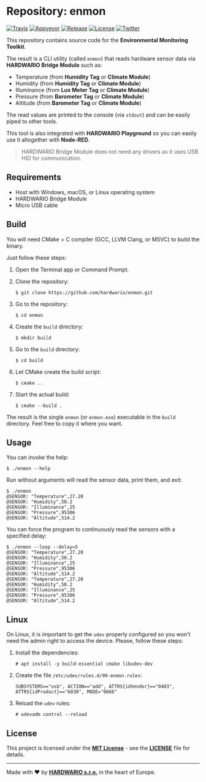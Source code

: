 # Repository: enmon

[![Travis](https://img.shields.io/travis/hardwario/enmon/master.svg)](https://travis-ci.org/hardwario/enmon)
[![Appveyor](https://ci.appveyor.com/api/projects/status/71uqxwhpcabphs26?svg=true)](https://ci.appveyor.com/project/Hardwario/enmon)
[![Release](https://img.shields.io/github/release/hardwario/enmon.svg)](https://github.com/hardwario/enmon/releases)
[![License](https://img.shields.io/github/license/hardwario/enmon.svg)](https://github.com/hardwario/enmon/blob/master/LICENSE)
[![Twitter](https://img.shields.io/twitter/follow/hardwario_en.svg?style=social&label=Follow)](https://twitter.com/hardwario_en)

This repository contains source code for the **Environmental Monitoring Toolkit**.

The result is a CLI utility (called `enmon`) that reads hardware sensor data via **HARDWARIO Bridge Module** such as:

* Temperature (from **Humidity Tag** or **Climate Module**)
* Humidity (from **Humidity Tag** or **Climate Module**)
* Illuminance (from **Lux Meter Tag** or **Climate Module**)
* Pressure (from **Barometer Tag** or **Climate Module**)
* Altitude (from **Barometer Tag** or **Climate Module**)

The read values are printed to the console (via `stdout`) and can be easily piped to other tools.

This tool is also integrated with **HARDWARIO Playground** so you can easily use it altogether with **Node-RED**.

> HARDWARIO Bridge Module does not need any drivers as it uses USB HID for communication.


## Requirements

* Host with Windows, macOS, or Linux operating system
* HARDWARIO Bridge Module
* Micro USB cable


## Build

You will need CMake + C compiler (GCC, LLVM Clang, or MSVC) to build the binary.

Just follow these steps:

1. Open the Terminal app or Command Prompt.

1. Clone the repository:

       $ git clone https://github.com/hardwario/enmon.git

1. Go to the repository:

       $ cd enmon

1. Create the `build` directory:

       $ mkdir build

1. Go to the `build` directory:

       $ cd build

1. Let CMake create the build script:

       $ cmake ..

1. Start the actual build:

       $ cmake --build .

The result is the single `enmon` (or `enmon.exe`) executable in the `build` directory. Feel free to copy it where you want.


## Usage

You can invoke the help:

    $ ./enmon --help

Run without arguments will read the sensor data, print them, and exit:

    $ ./enmon
    @SENSOR: "Temperature",27.20
    @SENSOR: "Humidity",50.2
    @SENSOR: "Illuminance",25
    @SENSOR: "Pressure",95306
    @SENSOR: "Altitude",514.2

You can force the program to continuously read the sensors with a specified delay:

    $ ./enmon --loop --delay=5
    @SENSOR: "Temperature",27.20
    @SENSOR: "Humidity",50.2
    @SENSOR: "Illuminance",25
    @SENSOR: "Pressure",95306
    @SENSOR: "Altitude",514.2
    @SENSOR: "Temperature",27.20
    @SENSOR: "Humidity",50.2
    @SENSOR: "Illuminance",25
    @SENSOR: "Pressure",95306
    @SENSOR: "Altitude",514.2


## Linux

On Linux, it is important to get the `udev` properly configured so you won't need the admin right to access the device. Please, follow these steps:

1. Install the dependencies:

       # apt install -y build-essential cmake libudev-dev

1. Create the file `/etc/udev/rules.d/99-enmon.rules`:

       SUBSYSTEMS=="usb", ACTION=="add", ATTRS{idVendor}=="0403", ATTRS{idProduct}=="6030", MODE="0666"

1. Reload the `udev` rules:

       # udevadm control --reload


## License

This project is licensed under the [**MIT License**](https://opensource.org/licenses/MIT/) - see the [**LICENSE**](LICENSE) file for details.

---

Made with ❤️ by [**HARDWARIO s.r.o.**](https://www.hardwario.com/) in the heart of Europe.
